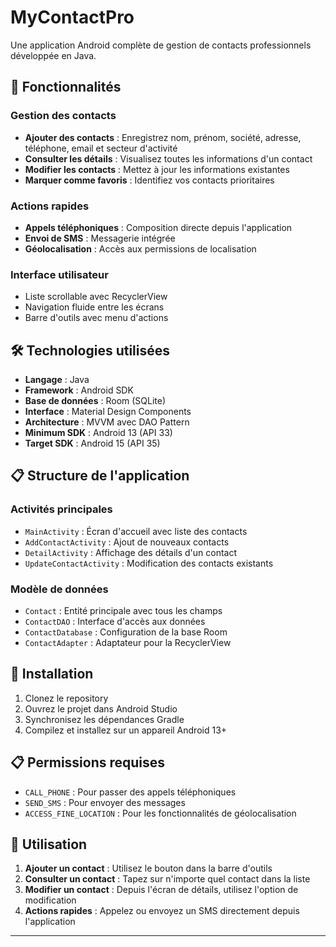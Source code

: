# MyContactPro

Une application Android complète de gestion de contacts professionnels développée en Java.

## 📱 Fonctionnalités

### Gestion des contacts
- **Ajouter des contacts** : Enregistrez nom, prénom, société, adresse, téléphone, email et secteur d'activité
- **Consulter les détails** : Visualisez toutes les informations d'un contact
- **Modifier les contacts** : Mettez à jour les informations existantes
- **Marquer comme favoris** : Identifiez vos contacts prioritaires

### Actions rapides
- **Appels téléphoniques** : Composition directe depuis l'application
- **Envoi de SMS** : Messagerie intégrée
- **Géolocalisation** : Accès aux permissions de localisation

### Interface utilisateur
- Liste scrollable avec RecyclerView
- Navigation fluide entre les écrans
- Barre d'outils avec menu d'actions

## 🛠️ Technologies utilisées

- **Langage** : Java
- **Framework** : Android SDK
- **Base de données** : Room (SQLite)
- **Interface** : Material Design Components
- **Architecture** : MVVM avec DAO Pattern
- **Minimum SDK** : Android 13 (API 33)
- **Target SDK** : Android 15 (API 35)

## 📋 Structure de l'application

### Activités principales
- `MainActivity` : Écran d'accueil avec liste des contacts
- `AddContactActivity` : Ajout de nouveaux contacts
- `DetailActivity` : Affichage des détails d'un contact
- `UpdateContactActivity` : Modification des contacts existants

### Modèle de données
- `Contact` : Entité principale avec tous les champs
- `ContactDAO` : Interface d'accès aux données
- `ContactDatabase` : Configuration de la base Room
- `ContactAdapter` : Adaptateur pour la RecyclerView

## 🚀 Installation

1. Clonez le repository
2. Ouvrez le projet dans Android Studio
3. Synchronisez les dépendances Gradle
4. Compilez et installez sur un appareil Android 13+

## 📋 Permissions requises

- `CALL_PHONE` : Pour passer des appels téléphoniques
- `SEND_SMS` : Pour envoyer des messages
- `ACCESS_FINE_LOCATION` : Pour les fonctionnalités de géolocalisation

## 🎯 Utilisation

1. **Ajouter un contact** : Utilisez le bouton dans la barre d'outils
2. **Consulter un contact** : Tapez sur n'importe quel contact dans la liste
3. **Modifier un contact** : Depuis l'écran de détails, utilisez l'option de modification
4. **Actions rapides** : Appelez ou envoyez un SMS directement depuis l'application

---

